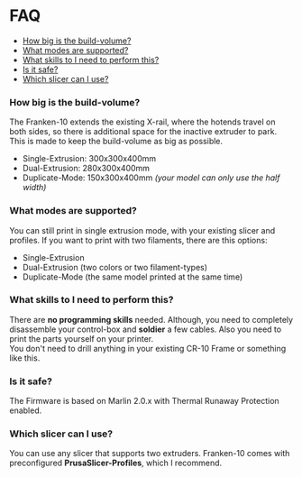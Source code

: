 # FAQ

<!-- TOC depthFrom:3 depthTo:6 withLinks:1 updateOnSave:1 orderedList:0 -->

- [How big is the build-volume?](#how-big-is-the-build-volume)
- [What modes are supported?](#what-modes-are-supported)
- [What skills to I need to perform this?](#what-skills-to-i-need-to-perform-this)
- [Is it safe?](#is-it-safe)
- [Which slicer can I use?](#which-slicer-can-i-use)

<!-- /TOC -->

### How big is the build-volume?
The Franken-10 extends the existing X-rail, where the hotends travel on both sides, so there is additional space for the inactive extruder to park.
This is made to keep the build-volume as big as possible.  
- Single-Extrusion: 300x300x400mm
- Dual-Extrusion: 280x300x400mm
- Duplicate-Mode: 150x300x400mm *(your model can only use the half width)*

### What modes are supported?
You can still print in single extrusion mode, with your existing slicer and profiles.
If you want to print with two filaments, there are this options:
- Single-Extrusion
- Dual-Extrusion (two colors or two filament-types)
- Duplicate-Mode (the same model printed at the same time)

### What skills to I need to perform this?
There are **no programming skills** needed. Although, you need to completely disassemble your control-box and **soldier** a few cables.
Also you need to print the parts yourself on your printer.  
You don't need to drill anything in your existing CR-10 Frame or something like this.

### Is it safe?
The Firmware is based on Marlin 2.0.x with Thermal Runaway Protection enabled.

### Which slicer can I use?
You can use any slicer that supports two extruders.
Franken-10 comes with preconfigured **PrusaSlicer-Profiles**, which I recommend.
